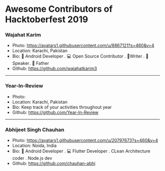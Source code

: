 # Awesome Contributors of Hacktoberfest 2019

### Wajahat Karim
- Photo: https://avatars1.githubusercontent.com/u/8867121?s=460&v=4
- Location: Karachi, Pakistan
- Bio: 📱 Android Developer . 💻 Open Source Contributor . 📝Writer . 🎤 Speaker . 👶 Father 
- Github: https://github.com/wajahatkarim3

-----------

### Year-In-Review
- Photo: 
- Location: Karachi, Pakistan
- Bio: Keep track of your activities throughout year
- Github: https://github.com/Year-In-Review

-----------

### Abhijeet Singh Chauhan
- Photo: https://avatars1.githubusercontent.com/u/20797673?s=460&v=4
- Location: Noida, India
- Bio: 📱 Android Developer . 💻 Flutter Developer . CLean Architecture coder .  Node.js dev
- Github: https://github.com/chauhan-abhi

